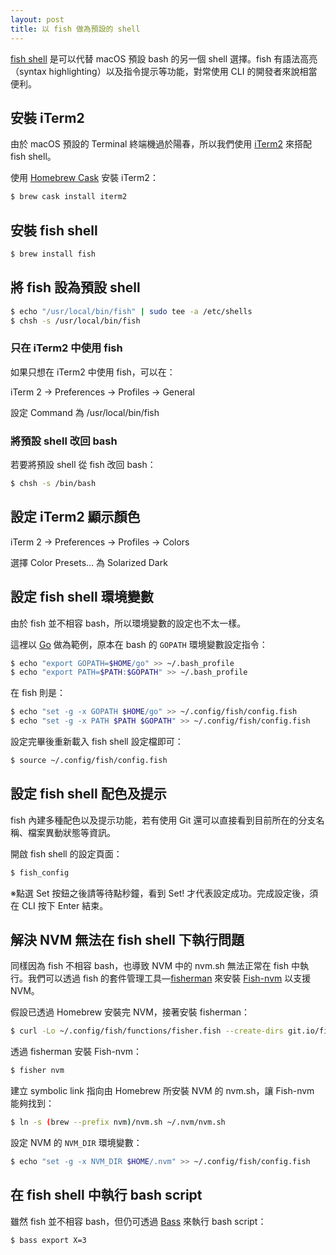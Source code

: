 ```yaml
---
layout: post
title: 以 fish 做為預設的 shell
---
```


[fish shell](https://fishshell.com/) 是可以代替 macOS 預設 bash 的另一個 shell 選擇。fish 有語法高亮（syntax highlighting）以及指令提示等功能，對常使用 CLI 的開發者來說相當便利。

## 安裝 iTerm2
由於 macOS 預設的 Terminal 終端機過於陽春，所以我們使用 [iTerm2](https://www.iterm2.com/) 來搭配 fish shell。

使用 [Homebrew Cask](https://caskroom.github.io/) 安裝 iTerm2：

```bash
$ brew cask install iterm2
```

## 安裝 fish shell
```bash
$ brew install fish
```

## 將 fish 設為預設 shell
```bash
$ echo "/usr/local/bin/fish" | sudo tee -a /etc/shells
$ chsh -s /usr/local/bin/fish
```

### 只在 iTerm2 中使用 fish
如果只想在 iTerm2 中使用 fish，可以在：

iTerm 2 -> Preferences -> Profiles -> General

設定 Command 為 /usr/local/bin/fish

### 將預設 shell 改回 bash
若要將預設 shell 從 fish 改回 bash：

```bash
$ chsh -s /bin/bash
```

## 設定 iTerm2 顯示顏色
iTerm 2 -> Preferences -> Profiles -> Colors

選擇 Color Presets… 為 Solarized Dark

## 設定 fish shell 環境變數
由於 fish 並不相容 bash，所以環境變數的設定也不太一樣。

這裡以 [Go](https://golang.org/) 做為範例，原本在 bash 的 `GOPATH` 環境變數設定指令：

```bash
$ echo "export GOPATH=$HOME/go" >> ~/.bash_profile
$ echo "export PATH=$PATH:$GOPATH" >> ~/.bash_profile
```

在 fish 則是：

```bash
$ echo "set -g -x GOPATH $HOME/go" >> ~/.config/fish/config.fish
$ echo "set -g -x PATH $PATH $GOPATH" >> ~/.config/fish/config.fish
```

設定完畢後重新載入 fish shell 設定檔即可：

```bash
$ source ~/.config/fish/config.fish
```

## 設定 fish shell 配色及提示
fish 內建多種配色以及提示功能，若有使用 Git 還可以直接看到目前所在的分支名稱、檔案異動狀態等資訊。

開啟 fish shell 的設定頁面：

```bash
$ fish_config
```

※點選 Set 按鈕之後請等待點秒鐘，看到 Set! 才代表設定成功。完成設定後，須在 CLI 按下 Enter 結束。

## 解決 NVM 無法在 fish shell 下執行問題
同樣因為 fish 不相容 bash，也導致 NVM 中的 nvm.sh 無法正常在 fish 中執行。我們可以透過 fish 的套件管理工具—[fisherman](https://fisherman.github.io/) 來安裝 [Fish-nvm](https://github.com/fisherman/nvm) 以支援 NVM。

假設已透過 Homebrew 安裝完 NVM，接著安裝 fisherman：

```bash
$ curl -Lo ~/.config/fish/functions/fisher.fish --create-dirs git.io/fisher
```

透過 fisherman 安裝 Fish-nvm：

```bash
$ fisher nvm
```

建立 symbolic link 指向由 Homebrew 所安裝 NVM 的 nvm.sh，讓 Fish-nvm 能夠找到：

```bash
$ ln -s (brew --prefix nvm)/nvm.sh ~/.nvm/nvm.sh
```

設定 NVM 的 `NVM_DIR` 環境變數：

```bash
$ echo "set -g -x NVM_DIR $HOME/.nvm" >> ~/.config/fish/config.fish
```

## 在 fish shell 中執行 bash script

雖然 fish 並不相容 bash，但仍可透過 [Bass](https://github.com/edc/bass) 來執行 bash script：

```bash
$ bass export X=3
```
